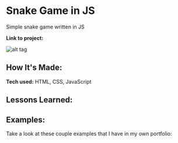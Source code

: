 # Snake Game in JS
Simple snake game written in JS

**Link to project:** 

![alt tag](https://melmagazine.com/wp-content/uploads/2019/09/Nokia_Snake.jpg)

## How It's Made:

**Tech used:** HTML, CSS, JavaScript


## Lessons Learned:


## Examples:
Take a look at these couple examples that I have in my own portfolio:


